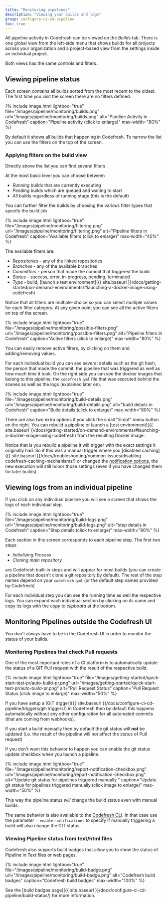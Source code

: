 ```yaml
---
title: "Monitoring pipelines"
description: "Viewing your builds and logs"
group: configure-ci-cd-pipeline
toc: true
---
```



All pipeline activity in Codefresh can be viewed on the *Builds* tab. 
There is one global view from the left-side menu that shows builds for all projects
across your organization and a project-based view from the settings inside an individual project.

Both views has the same controls and filters..

## Viewing pipeline status

Each screen contains all builds sorted from the most recent to the oldest. The first time you visit
the screen there are no filters defined.

{% include 
image.html 
lightbox="true" 
file="/images/pipeline/monitoring/builds.png" 
url="/images/pipeline/monitoring/builds.png"
alt="Pipeline Activity in Codefresh" 
caption="Pipeline activity (click to enlarge)"
max-width="80%"
%}

By default it shows all builds that happening in Codefresh. To narrow the list you can use the filters on the top
of the screen.

### Applying filters on the build view

Directly above the list you can find several filters.

At the most basic level you can choose between

 * *Running* builds that are currently executing
 * *Pending* builds which are queued and waiting to start
 * *All* builds regardless of running stage (this is the default)

You can further filter the builds by choosing the various filter types that specify the build job

{% include 
image.html 
lightbox="true" 
file="/images/pipeline/monitoring/filtering.png" 
url="/images/pipeline/monitoring/filtering.png"
alt="Pipeline filters in Codefresh" 
caption="Available filters (click to enlarge)"
max-width="40%"
%}

The available filters are:

* *Repositories* - any of the linked repositories
* *Branches* - any of the available branches
* *Committers* - person that made the commit that triggered the build
* *Status* - success, error, in-progress, pending, terminated
* *Type* - build, [launch a test environment]({{ site.baseurl }}/docs/getting-started/on-demand-environments/#launching-a-docker-image-using-codefresh)


Notice that all filters are multiple-choice so you can select multiple values for each filter category.
At any given point you can see all the active filters on top of the screen.

{% include 
image.html 
lightbox="true" 
file="/images/pipeline/monitoring/possible-filters.png" 
url="/images/pipeline/monitoring/possible-filters.png"
alt="Pipeline filters in Codefresh" 
caption="Active filters (click to enlarge)"
max-width="80%"
%}

You can easily remove active filters, by clicking on them and adding/removing values.


For each individual build you can see several details such as the git hash, the person that made the commit, the pipeline that was triggered as well as how much time it took. On the right side you can see the docker images that belong to this pipeline, the `codefresh.yml` file that was executed behind the scenes as well as the logs (explained later on).

{% include 
image.html 
lightbox="true" 
file="/images/pipeline/monitoring/build-details.png" 
url="/images/pipeline/monitoring/build-details.png"
alt="build details in Codefresh" 
caption="Build details (click to enlarge)"
max-width="80%"
%}

There are also two extra options if you click the small "3-dot" menu button on the right. You can rebuild a pipeline or launch a [test environment]({{ site.baseurl }}/docs/getting-started/on-demand-environments/#launching-a-docker-image-using-codefresh) from the resulting Docker image.

Notice that is you rebuild a pipeline it will trigger with the exact settings it originally had. So 
if this was a manual trigger where you [disabled caching]({{ site.baseurl }}/docs/troubleshooting/common-issues/disabling-codefresh-caching-mechanisms/) or changed the [notification options](#monitoring-pipelines-that-check-pull-requests), the new
execution will still honor those settings (even if you have changed them for later builds).


## Viewing logs from an individual pipeline

If you click on any individual pipeline you will see a screen that shows the logs of each individual step.

{% include 
image.html 
lightbox="true" 
file="/images/pipeline/monitoring/build-logs.png" 
url="/images/pipeline/monitoring/build-logs.png"
alt="step details in Codefresh" 
caption="Step details (click to enlarge)"
max-width="80%"
%}

Each section in this screen corresponds to each pipeline step. The first two steps

* *Initializing Process*
* *Cloning main repository*

are Codefresh built-in steps and will appear for most builds (you can create a pipeline that doesn't clone a git repository by default). The rest of the step names depend on your `codefresh.yml` (or the default step names provided by Codefresh)


For each individual step you can see the running time as well the respective logs. You can expand each individual section
by clicking on its name and copy its logs with the *copy to clipboard* at the bottom.

## Monitoring Pipelines outside the Codefresh UI

You don't always have to be in the Codefresh UI in order to monitor the status of your builds. 


### Monitoring Pipelines that check Pull requests

One of the most
important roles of a CI platform is to automatically update the status of a GIT Pull request with the result
of the respective build.

{% include 
image.html 
lightbox="true" 
file="/images/getting-started/quick-start-test-pr/auto-build-pr.png" 
url="/images/getting-started/quick-start-test-pr/auto-build-pr.png" 
alt="Pull Request Status" 
caption="Pull Request Status (click image to enlarge)" 
max-width="50%" 
%}





If you have setup a [GIT trigger]({{ site.baseurl }}/docs/configure-ci-cd-pipeline/triggers/git-triggers/) in Codefresh then by default this happens automatically without any other configuration
for all automated commits (that are coming from webhooks).

If you start a build manually then by default the git status will **not** be updated (i.e. the result of the pipeline
will not affect the status of Pull request)

If you don't want this behavior to happen you can enable the git status update checkbox when you launch a pipeline.

{% include 
image.html 
lightbox="true" 
file="/images/pipeline/monitoring/report-notification-checkbox.png" 
url="/images/pipeline/monitoring/report-notification-checkbox.png" 
alt="Update git status for pipelines triggered manually " 
caption="Update git status for pipelines triggered manually (click image to enlarge)" 
max-width="50%" 
%}

This way the pipeline status *will* change the build status even with manual builds.

The same behavior is also available to the [Codefresh CLI](https://codefresh-io.github.io/cli/). In that case use the parameter `--enable-notifications`
to specify if manually triggering a build will also change the GIT status.

### Viewing Pipeline status from text/html files

Codefresh also supports build badges that allow you to show the
status of Pipeline in Text files or web pages.

{% include 
image.html 
lightbox="true" 
file="/images/pipeline/monitoring/build-badge.png" 
url="/images/pipeline/monitoring/build-badge.png" 
alt="Codefresh build badges" 
caption="Codefresh build badges" 
max-width="100%" 
%}

See the [build badges page]({{ site.baseurl }}/docs/configure-ci-cd-pipeline/build-status/) for more information.










